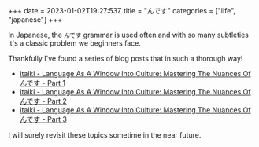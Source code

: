 +++ 
date = 2023-01-02T19:27:53Z
title = "んです"
categories = ["life", "japanese"]
+++

In Japanese, the `んです` grammar is used often and with so many subtleties it's a classic problem we beginners face.

Thankfully I've found a series of blog posts that in such a thorough way!

* [italki - Language As A Window Into Culture: Mastering The Nuances Of んです - Part 1](https://www.italki.com/es/article/1181/language-as-a-window-into-culture-mastering-the-nuances-of-%E3%82%93%E3%81%A7%E3%81%99-part-1)
* [italki - Language As A Window Into Culture: Mastering The Nuances Of んです - Part 2](https://www.italki.com/en/article/1186/language-as-a-window-into-culture-mastering-the-nuances-of-%E3%82%93%E3%81%A7%E3%81%99-part-2)
* [italki - Language As A Window Into Culture: Mastering The Nuances Of んです - Part 3](https://www.italki.com/en/article/1188/language-as-a-window-into-culture-mastering-the-nuances-of-%E3%82%93%E3%81%A7%E3%81%99-part-3)


I will surely revisit these topics sometime in the near future.
